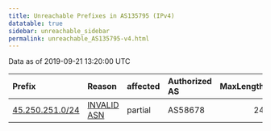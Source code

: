 ```yaml
---
title: Unreachable Prefixes in AS135795 (IPv4)
datatable: true
sidebar: unreachable_sidebar
permalink: unreachable_AS135795-v4.html
---
```


Data as of 2019-09-21 13:20:00 UTC


<div class="datatable-begin"></div>

| Prefix                                                   | Reason                                                                                                  | affected   | Authorized AS   |   MaxLength | Anchor                                       |   unreachable /24s |
|:---------------------------------------------------------|:--------------------------------------------------------------------------------------------------------|:-----------|:----------------|------------:|:---------------------------------------------|-------------------:|
| [45.250.251.0/24](https://stat.ripe.net/45.250.251.0/24) | [INVALID ASN](https://rpki-validator.ripe.net/announcement-preview?asn=AS135795&prefix=45.250.251.0/24) | partial    | AS58678         |          24 | [APNIC](unreachable_APNIC_RPKI_Root-v4.html) |                  1 |

<div class="datatable-end"></div>